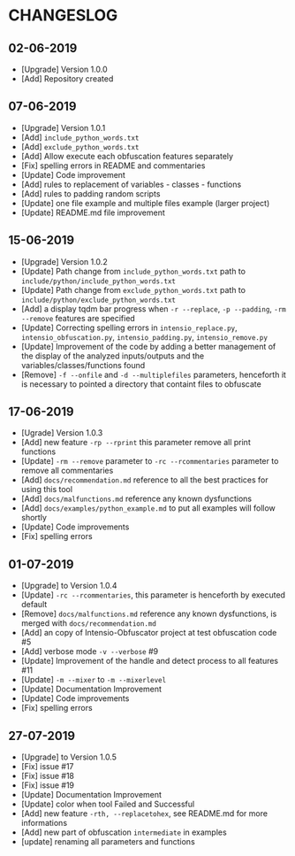 # CHANGESLOG 

## 02-06-2019
- [Upgrade] Version 1.0.0
- [Add] Repository created

## 07-06-2019
- [Upgrade] Version 1.0.1
- [Add] `include_python_words.txt`
- [Add] `exclude_python_words.txt`
- [Add] Allow execute each obfuscation features separately
- [Fix] spelling errors in README and commentaries
- [Update] Code improvement
- [Add] rules to replacement of variables - classes - functions
- [Add] rules to padding random scripts 
- [Update] one file example and multiple files example (larger project)
- [Update] README.md file improvement

## 15-06-2019
- [Upgrade] Version 1.0.2
- [Update] Path change from `include_python_words.txt` path to `include/python/include_python_words.txt`
- [Update] Path change from `exclude_python_words.txt` path to `include/python/exclude_python_words.txt`
- [Add] a display tqdm bar progress  when  `-r --replace`, `-p --padding`, `-rm --remove` features are specified
- [Update] Correcting spelling errors in `intensio_replace.py`, `intensio_obfuscation.py`, `intensio_padding.py`, `intensio_remove.py`
- [Update] Improvement of the code by adding a better management of the display of the analyzed inputs/outputs and the variables/classes/functions found
- [Remove] `-f --onfile` and `-d --multiplefiles` parameters, henceforth it is necessary to pointed a directory that containt files to obfuscate


## 17-06-2019
- [Ugrade] Version 1.0.3
- [Add] new feature `-rp --rprint` this parameter remove all print functions
- [Update] `-rm --remove` parameter to `-rc --rcommentaries` parameter to remove all commentaries
- [Add] `docs/recommendation.md` reference to all the best practices for using this tool
- [Add] `docs/malfunctions.md`  reference any known dysfunctions
- [Add] `docs/examples/python_example.md` to put all examples will follow shortly
- [Update] Code improvements
- [Fix] spelling errors

## 01-07-2019
- [Upgrade] to Version 1.0.4
- [Update] `-rc --rcommentaries`, this parameter is henceforth by executed default
- [Remove] `docs/malfunctions.md` reference any known dysfunctions, is merged with `docs/recommendation.md`
- [Add] an copy of Intensio-Obfuscator project at test obfuscation code #5
- [Add] verbose mode `-v --verbose` #9
- [Update] Improvement of the handle and detect process to all features #11
- [Update] `-m --mixer` to `-m --mixerlevel`
- [Update] Documentation Improvement
- [Update] Code improvements
- [Fix] spelling errors

## 27-07-2019
- [Upgrade] to Version 1.0.5
- [Fix] issue #17
- [Fix] issue #18
- [Fix] issue #19
- [Update] Documentation Improvement 
- [Update] color when tool Failed and Successful
- [Add] new feature `-rth, --replacetohex`, see README.md for more informations
- [Add] new part of obfuscation `intermediate` in examples
- [update] renaming all parameters and functions